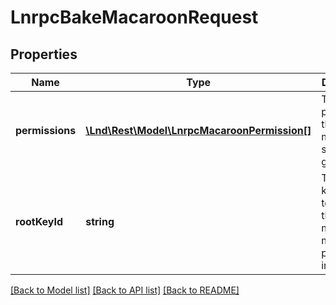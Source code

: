 # LnrpcBakeMacaroonRequest

## Properties
Name | Type | Description | Notes
------------ | ------------- | ------------- | -------------
**permissions** | [**\Lnd\Rest\Model\LnrpcMacaroonPermission[]**](LnrpcMacaroonPermission.md) | The list of permissions the new macaroon should grant. | [optional] 
**rootKeyId** | **string** | The root key ID used to create the macaroon, must be a positive integer. | [optional] 

[[Back to Model list]](../README.md#documentation-for-models) [[Back to API list]](../README.md#documentation-for-api-endpoints) [[Back to README]](../README.md)


